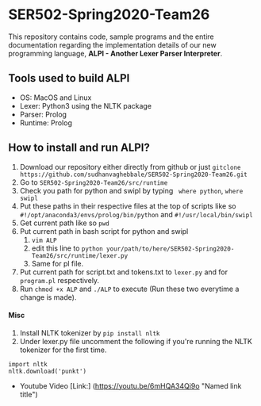 # SER502-Spring2020-Team26
This repository contains code, sample programs and the entire documentation regarding the implementation details of our new programming language, **ALPI - Another Lexer Parser Interpreter**.

## Tools used to build ALPI
* OS: MacOS and Linux
* Lexer: Python3 using the NLTK package
* Parser: Prolog
* Runtime: Prolog

## How to install and run ALPI?
1. Download our repository either directly from github or just `gitclone https://github.com/sudhanvaghebbale/SER502-Spring2020-Team26.git ` 
2. Go to `SER502-Spring2020-Team26/src/runtime`
3. Check you path for python and swipl by typing  ` where python`,
    `where swipl`
4. Put these paths in their respective files at the top of scripts like so `#!/opt/anaconda3/envs/prolog/bin/python` and `#!/usr/local/bin/swipl`
5. Get current path like so `pwd`
6. Put current path in bash script for python and swipl
    1. `vim ALP`
    2. edit this line to `python your/path/to/here/SER502-Spring2020-Team26/src/runtime/lexer.py`
    3. Same for pl file.
7. Put current path for script.txt and tokens.txt to `lexer.py` and for `program.pl` respectively.
8. Run `chmod +x ALP` and `./ALP` to execute (Run these two everytime a change is made).

#### Misc
1. Install NLTK tokenizer by `pip install nltk`
2. Under lexer.py file uncomment the following if you're running the NLTK tokenizer for the first time. 
```
import nltk
nltk.download('punkt')
```


* Youtube Video [Link:] (https://youtu.be/6mHQA34Qi9o "Named link title")


